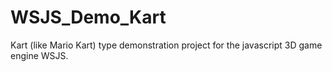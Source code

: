 # WSJS_Demo_Kart
 Kart (like Mario Kart) type demonstration project for the javascript 3D game engine WSJS.
